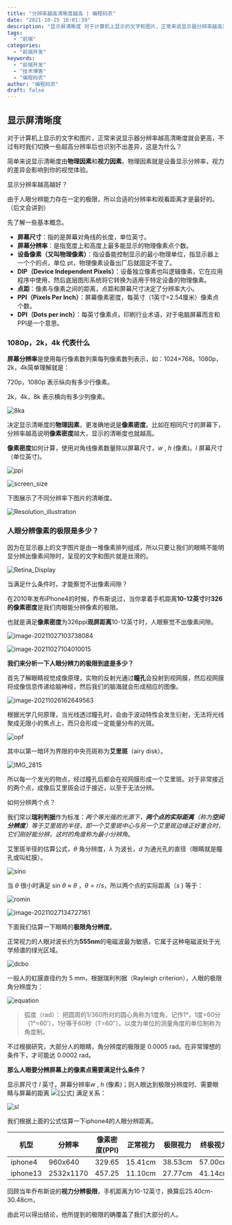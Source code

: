```yaml
---
title: "分辨率越高清晰度越高 | 编程码农"
date: "2021-10-25 16:01:39"
description: "显示屏清晰度 对于计算机上显示的文字和图片，正常来说显示器分辨率越高清晰度就会更高，不过有时我们切换一些超高分辨率后也识别不出差异，这是为什么？ 简单来说显示清晰度由物理因素和视力因素。物理因素就是设备显示分辨率，视力的差异会影响到你的视觉体验。 显示分辨率越高越好？ 由于人眼分辨能力存在一定的极限..."
tags:
  - "前端"
categories:
  - "前端开发"
keywords:
  - "前端开发"
  - "技术博客"
  - "编程码农"
author: "编程码农"
draft: false
---
```


## 显示屏清晰度

对于计算机上显示的文字和图片，正常来说显示器分辨率越高清晰度就会更高，不过有时我们切换一些超高分辨率后也识别不出差异，这是为什么？

简单来说显示清晰度由**物理因素**和**视力因素**。物理因素就是设备显示分辨率，视力的差异会影响到你的视觉体验。

显示分辨率越高越好？

由于人眼分辨能力存在一定的极限，所以合适的分辨率和观看距离才是最好的。（后文会讲到）

先了解一些基本概念。

- **屏幕尺寸**：指的是屏幕对角线的长度，单位英寸。
- **屏幕分辨率**：是指宽度上和高度上最多能显示的物理像素点个数。
- **设备像素（又叫物理像素）**：指设备能控制显示的最小物理单位，指显示器上一个个的点，单位 pt，物理像素设备出厂后就固定不变了。
- **DIP（Device Independent Pixels）**：设备独立像素也叫逻辑像素，它在应用程序中使用，然后底层图形系统将它转换为适用于特定设备的物理像素。
- **点距**：像素与像素之间的距离，点距和屏幕尺寸决定了分辨率大小。
- **PPI（Pixels Per Inch）**：屏幕像素密度，每英寸（1英寸=2.54厘米）像素点个数。
- **DPI（Dots per inch）**：每英寸像素点，印刷行业术语，对于电脑屏幕而言和PPI是一个意思。



### 1080p，2k，4k 代表什么

**屏幕分辨率**是使用每行像素数列乘每列像素数列表示，如：1024×768。1080p，2k，4k简单理解就是：

720p，1080p 表示纵向有多少行像素。

2k，4k，8k 表示横向有多少列像素。



![8ka](https://blogs-on.oss-cn-beijing.aliyuncs.com/imgs/8ka.jpg)

决定显示清晰度的**物理因素**，更准确地说是**像素密度**。比如在相同尺寸的屏幕下，分辨率越高说明**像素密度**越大，显示的清晰度也就越高。

**像素密度**如何计算，使用对角线像素数量除以屏幕尺寸，$w$ , $h$  (像素)。$l$ 屏幕尺寸（单位英寸)。

![ppi](https://blogs-on.oss-cn-beijing.aliyuncs.com/imgs/ppi.svg)



![screen_size](https://blogs-on.oss-cn-beijing.aliyuncs.com/imgs/screen_size.png)

下图展示了不同分辨率下图片的清晰度。

![Resolution_illustration](https://blogs-on.oss-cn-beijing.aliyuncs.com/imgs/Resolution_illustration.png)



### 人眼分辨像素的极限是多少？

因为在显示器上的文字图片是由一堆像素排列组成，所以只要让我们的眼睛不能明显分辨出像素间隙时，呈现的文字和图片就是丝滑的。

![Retina_Display](https://blogs-on.oss-cn-beijing.aliyuncs.com/imgs/Retina_Display.jpeg)

当满足什么条件时，才能察觉不出像素间隙？

在2010年发布iPhone4的时候，乔布斯说过，当你拿着手机距离**10-12英寸**时**326的像素密度**是我们肉眼能分辨像素的极限。

也就是满足**像素密度**为326ppi**观屏距离**10-12英寸时，人眼察觉不出像素间隙。

![image-20211027103738084](https://blogs-on.oss-cn-beijing.aliyuncs.com/imgs/image-20211027103738084.png)

![image-20211027104010015](https://blogs-on.oss-cn-beijing.aliyuncs.com/imgs/image-20211027104010015.png)

**我们来分析一下人眼分辨力的极限到底是多少？**

首先了解眼睛视觉成像原理，实物的反射光通过**瞳孔**会投射到视网膜，然后视网膜将成像信息传递给脑神经，然后我们的脑海就会形成相应的图像。

![image-20211026162649563](https://blogs-on.oss-cn-beijing.aliyuncs.com/imgs/image-20211026162649563.png)



根据光学几何原理，当光线透过瞳孔时，会由于波动特性会发生衍射，无法将光线聚成无限小的焦点上，而只会形成一定能量分布的光斑。

![opf](https://blogs-on.oss-cn-beijing.aliyuncs.com/imgs/opf.png)

其中以第一暗环为界限的中央亮斑称为**艾里斑**（airy disk）。

![IMG_2815](https://blogs-on.oss-cn-beijing.aliyuncs.com/imgs/IMG_2815.PNG)





所以每一个发光的物点，经过瞳孔后都会在视网膜形成一个艾里斑。对于非常接近的两个点，成像后艾里斑会过于接近，以至于无法分辨。

如何分辨两个点？

我们常以**瑞利判据**作为标准：*两个等光强的光源下，**两个点的实际距离**（称为**空间分辨度**）等于艾里斑的半径，即一个艾里斑中心与另一个艾里斑边缘正好重合时，它们刚好能分辨，这时的角度称为最小分辨角*。

艾里斑半径的估算公式，$θ$ 角分辨度，$λ$ 为波长，$d$ 为通光孔的直径（眼睛就是瞳孔或叫虹膜）。

![sino](https://blogs-on.oss-cn-beijing.aliyuncs.com/imgs/sino.svg)

当 $θ$ 很小时满足 sin *θ* ≈ *θ* ，$θ=r/s$，所以两个点的实际距离（$s$ ) 等于：

![romin](https://blogs-on.oss-cn-beijing.aliyuncs.com/imgs/romin.svg)



![image-20211027134727161](https://blogs-on.oss-cn-beijing.aliyuncs.com/imgs/image-20211027134727161.png)



下面我们估算一下眼睛的**极限角分辨度**。

正常视力的人眼对波长约为**555nm**的电磁波最为敏感，它属于这种电磁波处于光学频谱的绿光区域。

![dcbo](https://blogs-on.oss-cn-beijing.aliyuncs.com/imgs/dcbo.png)

一般人的虹膜直径约为 5 mm，根据瑞利判据（Rayleigh criterion），人眼的极限角分辨度为：

![equation](https://blogs-on.oss-cn-beijing.aliyuncs.com/imgs/equation.svg)

> 弧度（rad）： 把圆周的1/360所对的圆心角称为1度角，记作1°，1度=60分（1°=60′），1分等于60秒（1′=60″）。以度为单位的测量角度的单位制称为角度制。



不过根据研究，大部分人的眼睛，角分辨度的极限是 0.0005 rad。在非常理想的条件下，才可能达 0.0002 rad。

**那么人眼要分辨屏幕上的像素点需要满足什么条件？**

显示屏尺寸 $l$ 英寸，屏幕分辨率$w$ , $h$  (像素)；则人眼达到极限分辨度时、需要眼睛与屏幕的距离 ![[公式]](https://www.zhihu.com/equation?tex=D) 满足关系：

![sl](https://blogs-on.oss-cn-beijing.aliyuncs.com/imgs/sl.svg)





我们根据上面的公式估算一下iphone4的人眼分辨距离。

| 机型     | 分辨率    | 像素密度(PPI) | 正常视力 | 极限视力 | 终极视力 |
| -------- | --------- | ------------- | -------- | -------- | -------- |
| iphone4  | 960x640   | 329.65        | 15.41cm  | 38.53cm  | 57.00cm  |
| iphone13 | 2532x1170 | 457.25        | 11.10cm  | 27.77cm  | 41.14cm  |

回顾当年乔布斯说的**视力分辨极限**，手机距离为10-12英寸，换算后25.40cm-30.48cm，

由此可以得出结论，他所提到的极限的确覆盖了我们大部分的人。



